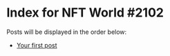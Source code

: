# Index for NFT World #2102
Posts will be displayed in the order below:

- [Your first post](./001-first.md)

